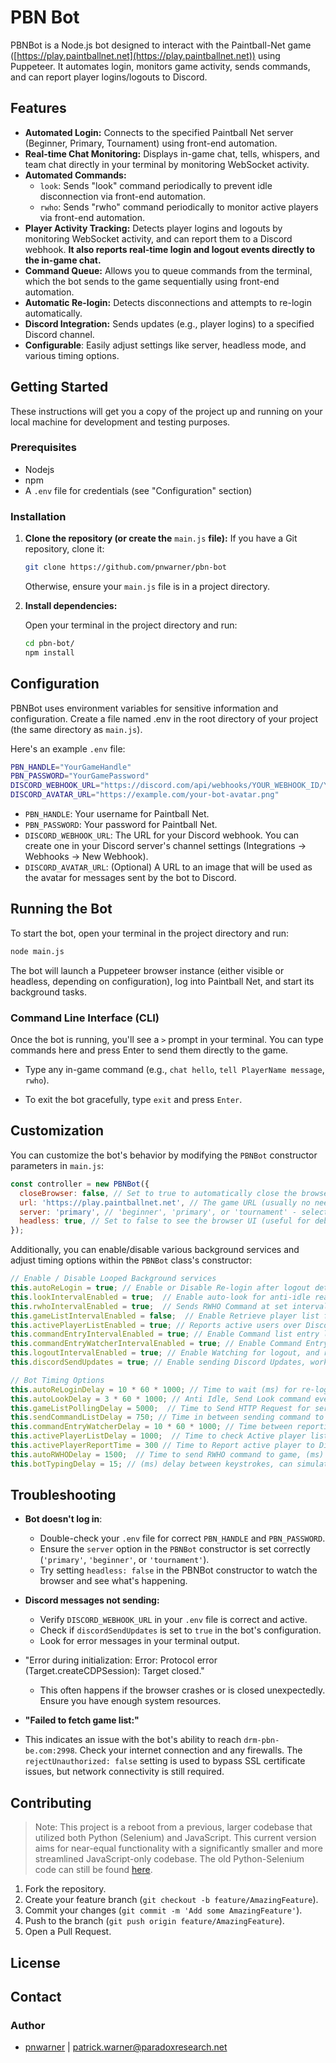 # PBN Bot

PBNBot is a Node.js bot designed to interact with the Paintball-Net game ([https://play.paintballnet.net](https://play.paintballnet.net)) using Puppeteer. It automates login, monitors game activity, sends commands, and can report player logins/logouts to Discord.

## Features

- **Automated Login:** Connects to the specified Paintball Net server (Beginner, Primary, Tournament) using front-end automation.
- **Real-time Chat Monitoring:** Displays in-game chat, tells, whispers, and team chat directly in your terminal by monitoring WebSocket activity.
- **Automated Commands:**
  - `look`: Sends "look" command periodically to prevent idle disconnection via front-end automation.
  - `rwho`: Sends "rwho" command periodically to monitor active players via front-end automation.
- **Player Activity Tracking:** Detects player logins and logouts by monitoring WebSocket activity, and can report them to a Discord webhook. **It also reports real-time login and logout events directly to the in-game chat.**
- **Command Queue:** Allows you to queue commands from the terminal, which the bot sends to the game sequentially using front-end automation.
- **Automatic Re-login:** Detects disconnections and attempts to re-login automatically.
- **Discord Integration:** Sends updates (e.g., player logins) to a specified Discord channel.
- **Configurable**: Easily adjust settings like server, headless mode, and various timing options.

## Getting Started

These instructions will get you a copy of the project up and running on your local machine for development and testing purposes.

### Prerequisites

- Nodejs
- npm
- A `.env` file for credentials (see "Configuration" section)

### Installation

1. **Clone the repository (or create the** `main.js` **file):**
If you have a Git repository, clone it:

    ```bash
    git clone https://github.com/pnwarner/pbn-bot
    ```

    Otherwise, ensure your `main.js` file is in a project directory.

2. **Install dependencies:**

    Open your terminal in the project directory and run:

    ```bash
    cd pbn-bot/
    npm install
    ```

## Configuration

PBNBot uses environment variables for sensitive information and configuration. Create a file named .env in the root directory of your project (the same directory as `main.js`).

Here's an example `.env` file:

```bash
PBN_HANDLE="YourGameHandle"
PBN_PASSWORD="YourGamePassword"
DISCORD_WEBHOOK_URL="https://discord.com/api/webhooks/YOUR_WEBHOOK_ID/YOUR_WEBHOOK_TOKEN"
DISCORD_AVATAR_URL="https://example.com/your-bot-avatar.png"
```

- `PBN_HANDLE`: Your username for Paintball Net.
- `PBN_PASSWORD`: Your password for Paintball Net.
- `DISCORD_WEBHOOK_URL`: The URL for your Discord webhook. You can create one in your Discord server's channel settings (Integrations -> Webhooks -> New Webhook).
- `DISCORD_AVATAR_URL`: (Optional) A URL to an image that will be used as the avatar for messages sent by the bot to Discord.

## Running the Bot

To start the bot, open your terminal in the project directory and run:

```bash
node main.js
```

The bot will launch a Puppeteer browser instance (either visible or headless, depending on configuration), log into Paintball Net, and start its background tasks.

### Command Line Interface (CLI)

Once the bot is running, you'll see a `>` prompt in your terminal. You can type commands here and press Enter to send them directly to the game.

- Type any in-game command (e.g., `chat hello`, `tell PlayerName message`, `rwho`).

- To exit the bot gracefully, type `exit` and press `Enter`.

## Customization

You can customize the bot's behavior by modifying the `PBNBot` constructor parameters in `main.js`:

```javascript
const controller = new PBNBot({
  closeBrowser: false, // Set to true to automatically close the browser when the bot exits
  url: 'https://play.paintballnet.net', // The game URL (usually no need to change)
  server: 'primary', // 'beginner', 'primary', or 'tournament' - selects which server to join
  headless: true, // Set to false to see the browser UI (useful for debugging)
});
```

Additionally, you can enable/disable various background services and adjust timing options within the `PBNBot` class's constructor:

```javascript
// Enable / Disable Looped Background services
this.autoReLogin = true; // Enable or Disable Re-login after logout detected
this.lookIntervalEnabled = true;  // Enable auto-look for anti-idle reasons
this.rwhoIntervalEnabled = true;  // Sends RWHO Command at set interval
this.gameListIntervalEnabled = false;  // Enable Retrieve player list from backend web api
this.activePlayerListEnabled = true; // Reports active users over Discord, works with this.discordSendUpdates enabled
this.commandEntryIntervalEnabled = true; // Enable Command list entry loop.  DO NOT DISABLE
this.commandEntryWatcherIntervalEnabled = true; // Enable Command Entry list watcher to monitor command queue
this.logoutIntervalEnabled = true; // Enable Watching for logout, and re-login
this.discordSendUpdates = true; // Enable sending Discord Updates, works with this.activePlayerListEnabled

// Bot Timing Options
this.autoReLoginDelay = 10 * 60 * 1000; // Time to wait (ms) for re-login (Wait 10 minutes)
this.autoLookDelay = 3 * 60 * 1000; // Anti Idle, Send Look command every 3 minutes (ms)
this.gameListPollingDelay = 5000;  // Time to Send HTTP Request for server list. (ms) (Every 5 seconds)
this.sendCommandListDelay = 750; // Time in between sending command to game. (ms) (Every 3/4 of a second)
this.commandEntryWatcherDelay = 10 * 60 * 1000; // Time between reporting how many commands are in queue to send (ms) 
this.activePlayerListDelay = 1000;  // Time to check Active player list for players to report to Discord. (ms) (1 second)
this.activePlayerReportTime = 300 // Time to Report active player to Discord. (seconds) (5 minutes)
this.autoRWHODelay = 1500;  // Time to send RWHO command to game, (ms) (1.5 Seconds)
this.botTypingDelay = 15; // (ms) delay between keystrokes, can simulate better typing
```

## Troubleshooting

- **Bot doesn't log in**:
  - Double-check your `.env` file for correct `PBN_HANDLE` and `PBN_PASSWORD`.
  - Ensure the `server` option in the `PBNBot` constructor is set correctly (`'primary'`, `'beginner'`, or `'tournament'`).
  - Try setting `headless: false` in the PBNBot constructor to watch the browser and see what's happening.

- **Discord messages not sending:**
  - Verify `DISCORD_WEBHOOK_URL` in your `.env` file is correct and active.
  - Check if `discordSendUpdates` is set to `true` in the bot's configuration.
  - Look for error messages in your terminal output.
- "Error during initialization: Error: Protocol error (Target.createCDPSession): Target closed."
  - This often happens if the browser crashes or is closed unexpectedly. Ensure you have enough system resources.

- **"Failed to fetch game list:"**
- This indicates an issue with the bot's ability to reach `drm-pbn-be.com:2998`. Check your internet connection and any firewalls. The `rejectUnauthorized: false` setting is used to bypass SSL certificate issues, but network connectivity is still required.

## Contributing

> Note: This project is a reboot from a previous, larger codebase that utilized both Python (Selenium) and JavaScript. This current version aims for near-equal functionality with a significantly smaller and more streamlined JavaScript-only codebase.  The old Python-Selenium code can still be found [here](https://github.com/pnwarner/pbn-bot/tree/archive/old-codebase).

1. Fork the repository.
2. Create your feature branch (`git checkout -b feature/AmazingFeature`).
3. Commit your changes (`git commit -m 'Add some AmazingFeature'`).
4. Push to the branch (`git push origin feature/AmazingFeature`).
5. Open a Pull Request.

## License

## Contact

### Author
  - [pnwarner](https://github.com/pnwarner) | [patrick.warner@paradoxresearch.net](mailto:patrick.warner@paradoxresearch.net) 